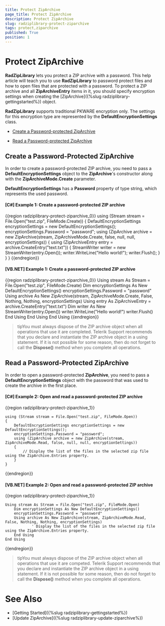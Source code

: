 ```yaml
---
title: Protect ZipArchive
page_title: Protect ZipArchive
description: Protect ZipArchive
slug: radziplibrary-protect-ziparchive
tags: protect,ziparchive
published: True
position: 1
---
```


# Protect ZipArchive



__RadZipLibrary__ lets you protect a ZIP archive with a password. This help article will teach you to use __RadZipLibrary__ to password protect files and how to open files that are protected with a password. To protect a ZIP archive and all __ZipArchiveEntry__ items in it, you should specify encryption settings when creating the [ZipArchive]({%slug radziplibrary-gettingstarted%}) object.
      

__RadZipLibrary__ supports traditional PKWARE encryption only. The settings for this encryption type are represented by the __DefaultEncryptionSettings__ class.
      

* [Create a Password-protected ZipArchive](#create-a-password-protected-ziparchive)

* [Read a Password-protected ZipArchive](#read-a-password-protected-ziparchive)

## Create a Password-Protected ZipArchive

In order to create a password-protected ZIP archive, you need to pass a __DefaultEncryptionSettings__ object to the __ZipArchive__'s constructor along with the __ZipArchiveMode.Create__ parameter.
        

__DefaultEncryptionSettings__ has a __Password__ property of type string, which represents the used password.
        
      

#### __[C#] Example 1: Create a password-protected ZIP archive__

{{region radziplibrary-protect-ziparchive_0}}
	using (Stream stream = File.Open("test.zip", FileMode.Create))
	{
	    DefaultEncryptionSettings encryptionSettings = new DefaultEncryptionSettings();
	    encryptionSettings.Password = "password";
	    using (ZipArchive archive = new ZipArchive(stream, ZipArchiveMode.Create, false, null, null, encryptionSettings))
	    {
	        using (ZipArchiveEntry entry = archive.CreateEntry("text.txt"))
	        {
	            StreamWriter writer = new StreamWriter(entry.Open());
	            writer.WriteLine("Hello world!");
				writer.Flush();
	        }
	    }
	}
{{endregion}}



#### __[VB.NET] Example 1: Create a password-protected ZIP archive__

{{region radziplibrary-protect-ziparchive_0}}
	Using stream As Stream = File.Open("test.zip", FileMode.Create)
		Dim encryptionSettings As New DefaultEncryptionSettings()
		encryptionSettings.Password = "password"
		Using archive As New ZipArchive(stream, ZipArchiveMode.Create, False, Nothing, Nothing, encryptionSettings)
			Using entry As ZipArchiveEntry = archive.CreateEntry("text.txt")
				Dim writer As New StreamWriter(entry.Open())
				writer.WriteLine("Hello world!")
				writer.Flush()
			End Using
		End Using
	End Using
{{endregion}}



>tipYou must always dispose of the ZIP archive object when all operations that use it are completed. Telerik Support recommends that you declare and instantiate the ZIP archive object in a using statement. If it is not possible for some reason, then do not forget to call the __Dispose()__ method when you complete all operations.
          

## Read a Password-Protected ZipArchive

In order to open a password-protected __ZipArchive__, you need to pass a __DefaultEncryptionSettings__ object with the password that was used to create the archive in the first place.
                

#### __[C#] Example 2: Open and read a password-protected ZIP archive__

{{region radziplibrary-protect-ziparchive_1}}

	using (Stream stream = File.Open("test.zip", FileMode.Open))
	{
	    DefaultEncryptionSettings encryptionSettings = new DefaultEncryptionSettings();
	    encryptionSettings.Password = "password";
	    using (ZipArchive archive = new ZipArchive(stream, ZipArchiveMode.Read, false, null, null, encryptionSettings))
	    {	                    
	        // Display the list of the files in the selected zip file using the ZipArchive.Entries property.	                    
	    }
	}	
{{endregion}}



#### __[VB.NET] Example 2: Open and read a password-protected ZIP archive__

{{region radziplibrary-protect-ziparchive_1}}

	Using stream As Stream = File.Open("test.zip", FileMode.Open)
		Dim encryptionSettings As New DefaultEncryptionSettings()
		encryptionSettings.Password = "password"
		Using archive As New ZipArchive(stream, ZipArchiveMode.Read, False, Nothing, Nothing, encryptionSettings)
				' Display the list of the files in the selected zip file using the ZipArchive.Entries property. 
		End Using
	End Using
{{endregion}}



>tipYou must always dispose of the ZIP archive object when all operations that use it are competed. Telerik Support recommends that you declare and instantiate the ZIP archive object in a using statement. If it is not possible for some reason, then do not forget to call the __Dispose()__ method when you complete all operations.
          

# See Also

 * [Getting Started]({%slug radziplibrary-gettingstarted%})
 * [Update ZipArchive]({%slug radziplibrary-update-ziparchive%})
